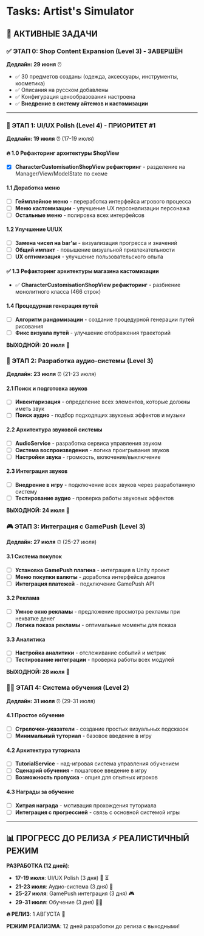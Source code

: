 # Tasks: Artist's Simulator

## 🎯 АКТИВНЫЕ ЗАДАЧИ

### ✅ ЭТАП 0: Shop Content Expansion (Level 3) - ЗАВЕРШЁН
**Дедлайн: 29 июня** ⏰
- ✅ 30 предметов созданы (одежда, аксессуары, инструменты, косметика)
- ✅ Описания на русском добавлены
- ✅ Конфигурация ценообразования настроена
- ✅ **Внедрение в систему айтемов и кастомизации**

---

### 🎨 ЭТАП 1: UI/UX Polish (Level 4) - ПРИОРИТЕТ #1
**Дедлайн: 19 июля** ⏰ (17-19 июля)

#### 🔥 1.0 Рефакторинг архитектуры ShopView
- [x] **CharacterCustomisationShopView рефакторинг** - разделение на Manager/View/ModelState по схеме

#### 1.1 Доработка меню
- [ ] **Геймплейное меню** - переработка интерфейса игрового процесса
- [ ] **Меню кастомизации** - улучшение UX персонализации персонажа
- [ ] **Остальные меню** - полировка всех интерфейсов

#### 1.2 Улучшение UI/UX
- [ ] **Замена чисел на bar'ы** - визуализация прогресса и значений
- [ ] **Общий импакт** - повышение визуальной привлекательности
- [ ] **UX оптимизация** - улучшение пользовательского опыта

#### ✅ 1.3 Рефакторинг архитектуры магазина кастомизации
- ✅ **CharacterCustomisationShopView рефакторинг** - разбиение монолитного класса (466 строк)

#### 1.4 Процедурная генерация путей
- [ ] **Алгоритм рандомизации** - создание процедурной генерации путей рисования
- [ ] **Фикс визуала путей** - улучшение отображения траекторий

**ВЫХОДНОЙ: 20 июля** 🛌

### 🎵 ЭТАП 2: Разработка аудио-системы (Level 3)
**Дедлайн: 23 июля** ⏰ (21-23 июля)

#### 2.1 Поиск и подготовка звуков
- [ ] **Инвентаризация** - определение всех элементов, которые должны иметь звук
- [ ] **Поиск аудио** - подбор подходящих звуковых эффектов и музыки

#### 2.2 Архитектура звуковой системы  
- [ ] **AudioService** - разработка сервиса управления звуком
- [ ] **Система воспроизведения** - логика проигрывания звуков
- [ ] **Настройки звука** - громкость, включение/выключение

#### 2.3 Интеграция звуков
- [ ] **Внедрение в игру** - подключение всех звуков через разработанную систему
- [ ] **Тестирование аудио** - проверка работы звуковых эффектов

**ВЫХОДНОЙ: 24 июля** 🛌

### 🎮 ЭТАП 3: Интеграция с GamePush (Level 3)
**Дедлайн: 27 июля** ⏰ (25-27 июля)

#### 3.1 Система покупок
- [ ] **Установка GamePush плагина** - интеграция в Unity проект
- [ ] **Меню покупки валюты** - доработка интерфейса донатов
- [ ] **Интеграция платежей** - подключение GamePush API

#### 3.2 Реклама
- [ ] **Умное окно рекламы** - предложение просмотра рекламы при нехватке денег
- [ ] **Логика показа рекламы** - оптимальные моменты для показа

#### 3.3 Аналитика
- [ ] **Настройка аналитики** - отслеживание событий и метрик
- [ ] **Тестирование интеграции** - проверка работы всех модулей

**ВЫХОДНОЙ: 28 июля** 🛌

### 👩‍🏫 ЭТАП 4: Система обучения (Level 2)
**Дедлайн: 31 июля** ⏰ (29-31 июля)

#### 4.1 Простое обучение
- [ ] **Стрелочки-указатели** - создание простых визуальных подсказок
- [ ] **Минимальный туториал** - базовое введение в игру

#### 4.2 Архитектура туториала
- [ ] **TutorialService** - над-игровая система управления обучением
- [ ] **Сценарий обучения** - пошаговое введение в игру
- [ ] **Возможность пропуска** - опция для опытных игроков

#### 4.3 Награды за обучение
- [ ] **Хитрая награда** - мотивация прохождения туториала
- [ ] **Интеграция с прогрессией** - связь с основной системой игры

---

## 📊 ПРОГРЕСС ДО РЕЛИЗА ⚡ РЕАЛИСТИЧНЫЙ РЕЖИМ
**РАЗРАБОТКА (12 дней):**
- **17-19 июля**: UI/UX Polish (3 дня) 🎨 ⏳
- **21-23 июля**: Аудио-система (3 дня) 🎵
- **25-27 июля**: GamePush интеграция (3 дня) 🎮
- **29-31 июля**: Обучение (3 дня) 👩‍🏫

**🔥 РЕЛИЗ**: 1 АВГУСТА 🚀

**РЕЖИМ РЕАЛИЗМА**: 12 дней разработки до релиза с выходными!